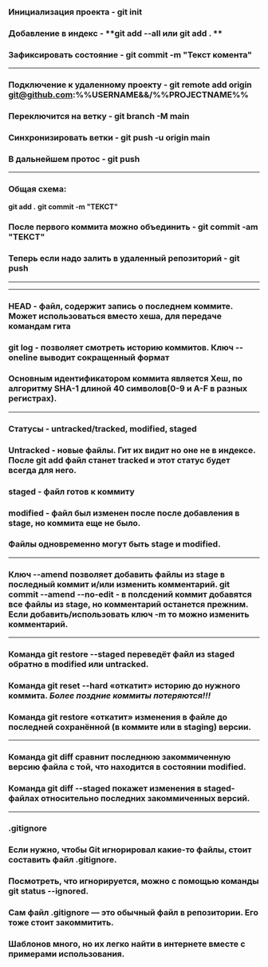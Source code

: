 ### Инициализация проекта - **git init**
### Добавление в индекс - **git add --all или git add . **
### Зафиксировать состояние - **git commit -m "Текст комента"**
---

### Подключение к удаленному проекту - **git remote add origin git@github.com:%%USERNAME&&/%%PROJECTNAME%%**
### Переключится на ветку - **git branch -M main**
### Синхронизировать ветки - **git push -u origin main**
### В дальнейшем протос - **git push**
---
### Общая схема:
**git add .**
**git commit -m "ТЕКСТ"**
### После первого коммита можно объединить - **git commit -am "ТЕКСТ"**
### Теперь если надо залить в удаленный репозиторий - **git push**
---
---
### HEAD - файл, содержит запись о последнем коммите. Может использоваться вместо хеша, для передаче командам гита
### **git log** - позволяет смотреть историю коммитов. Ключ **--oneline** выводит сокращенный формат
### Основным идентификатором коммита является Хеш, по алгоритму SHA-1 длиной 40 символов(0-9 и A-F в разных регистрах).
---
### Статусы - untracked/tracked, modified, staged
### Untracked - новые файлы. Гит их видит но оне не в индексе. После **git add** файл станет **tracked** и этот статус будет всегда для него.
### staged - файл готов к коммиту
### modified - файл был изменен после после добавления в stage, но коммита еще не было.
### Файлы одновременно могут быть stage и modified.
---
### Ключ **--amend** позволяет добавить файлы из stage в последный коммит и/или  изменить комментарий. **git commit --amend --no-edit** - в полсдений коммит добавятся все файлы из **stage**, но комментарий останется прежним. Если добавить/использовать ключ **-m** то можно изменить комментарий.
---
### Команда **git restore --staged <file>** переведёт файл из staged обратно в modified или untracked.
### Команда **git reset --hard <commit hash>** «откатит» историю до нужного коммита. _Более поздние коммиты потеряются!!!_
### Команда **git restore <file>** «откатит» изменения в файле до последней сохранённой (в коммите или в staging) версии.
---
### Команда **git diff** сравнит последнюю закоммиченную версию файла с той, что находится в состоянии modified.
### Команда **git diff --staged** покажет изменения в staged-файлах относительно последних закоммиченных версий.
---
### .gitignore
### Если нужно, чтобы Git игнорировал какие-то файлы, стоит составить файл .gitignore.
### Посмотреть, что игнорируется, можно с помощью команды git status --ignored.
### Сам файл .gitignore — это обычный файл в репозитории. Его тоже стоит закоммитить.
### Шаблонов много, но их легко найти в интернете вместе с примерами использования.
